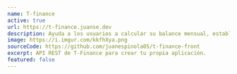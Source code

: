 ```yaml
---
name: T-finance
active: true
url: https://t-finance.juanse.dev
description: Ayuda a los usuarios a calcular su balance mensual, establecer un límite de gastos y hacer un seguimiento para control de sus finanzas. También proporciona estadísticas detalladas sobre los gastos, ayudando a identificar áreas donde pueden ahorrar dinero. En resumen, T-finance es una herramienta para cualquier persona que desee mejorar su bienestar financiero.
image: https://i.imgur.com/kkfhXya.png
sourceCode: https://github.com/juanespinola05/t-finance-front
excerpt: API REST de T-Finance para crear tu propia aplicación.
featured: false
---
```

